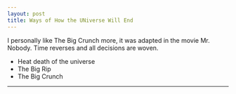 ```yaml
---
layout: post
title: Ways of How the UNiverse Will End		
---
```


I personally like The Big Crunch more, it was adapted in the movie Mr. Nobody. Time reverses and all decisions are woven. 

* Heat death of the universe
* The Big Rip
* The Big Crunch 



---

